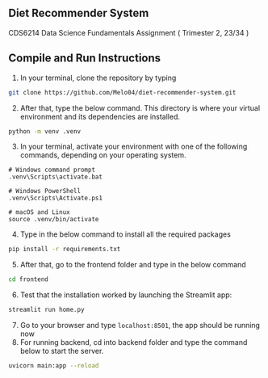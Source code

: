## __Diet Recommender System__
CDS6214 Data Science Fundamentals Assignment ( Trimester 2, 23/34 )

## __Compile and Run Instructions__
1. In your terminal, clone the repository by typing 
```bash
git clone https://github.com/Melo04/diet-recommender-system.git
```
2. After that, type the below command. This directory is where your virtual environment and its dependencies are installed.
```bash
python -m venv .venv
```
3. In your terminal, activate your environment with one of the following commands, depending on your operating system.
```
# Windows command prompt
.venv\Scripts\activate.bat

# Windows PowerShell
.venv\Scripts\Activate.ps1

# macOS and Linux
source .venv/bin/activate
```
4. Type in the below command to install all the required packages
```bash
pip install -r requirements.txt
```
5. After that, go to the frontend folder and type in the below command
```bash
cd frontend
```
6. Test that the installation worked by launching the Streamlit app:
```bash
streamlit run home.py
```
7. Go to your browser and type ```localhost:8501```, the app should be running now
8. For running backend, cd into backend folder and type the command below to start the server.
```bash
uvicorn main:app --reload
``` 